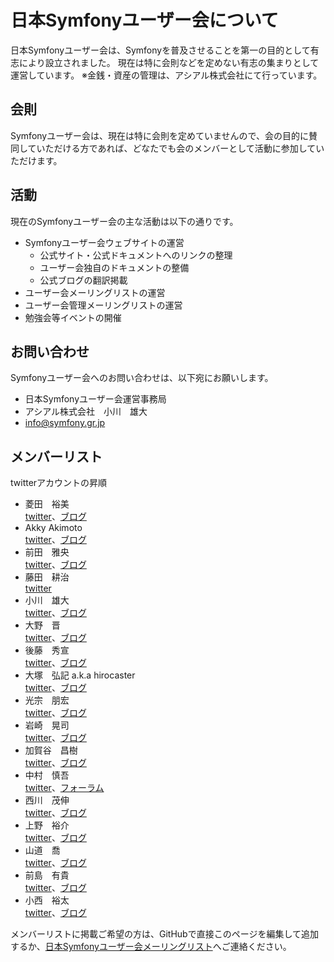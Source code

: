 日本Symfonyユーザー会について
=============================

日本Symfonyユーザー会は、Symfonyを普及させることを第一の目的として有志により設立されました。
現在は特に会則などを定めない有志の集まりとして運営しています。
※金銭・資産の管理は、アシアル株式会社にて行っています。


会則
----

Symfonyユーザー会は、現在は特に会則を定めていませんので、会の目的に賛同していただける方であれば、どなたでも会のメンバーとして活動に参加していただけます。


活動
----

現在のSymfonyユーザー会の主な活動は以下の通りです。

- Symfonyユーザー会ウェブサイトの運営
  - 公式サイト・公式ドキュメントへのリンクの整理
  - ユーザー会独自のドキュメントの整備
  - 公式ブログの翻訳掲載
- ユーザー会メーリングリストの運営
- ユーザー会管理メーリングリストの運営
- 勉強会等イベントの開催


お問い合わせ
------------

Symfonyユーザー会へのお問い合わせは、以下宛にお願いします。

- 日本Symfonyユーザー会運営事務局
- アシアル株式会社　小川　雄大
- info@symfony.gr.jp


メンバーリスト
--------------

twitterアカウントの昇順

- 菱田　裕美<br />
  [twitter](http://twitter.com/77web)、[ブログ](http://php-sql-gdgd.jugem.jp/)
- Akky Akimoto<br />
  [twitter](http://twitter.com/akky)、[ブログ](http://akimoto.jp/)
- 前田　雅央<br />
  [twitter](http://twitter.com/brtriver)、[ブログ](http://d.hatena.ne.jp/brtRiver)
- 藤田　耕治<br />
  [twitter](http://twitter.com/gilbite)
- 小川　雄大<br />
  [twitter](http://twitter.com/fivestr)、[ブログ](http://d.hatena.ne.jp/Fivestar)
- 大野　晋<br />
  [twitter](http://twitter.com/ganchiku)、[ブログ](http://ganchiku.com/)
- 後藤　秀宣<br />
  [twitter](http://twitter.com/hidenorigoto)、[ブログ](http://d.hatena.ne.jp/innx_hidenori/)
- 大塚　弘記 a.k.a hirocaster<br />
  [twitter](http://twitter.com/HIROCAST)、[ブログ](http://hiroki.jp/)
- 光宗　朋宏<br />
  [twitter](http://twitter.com/Kiske)、[ブログ](http://d.hatena.ne.jp/Kiske/)
- 岩崎　晃司<br />
  [twitter](http://twitter.com/madapaja)、[ブログ](http://d.hatena.ne.jp/ja9/)
- 加賀谷　昌樹<br />
  [twitter](http://twitter.com/masakielastic)、[ブログ](http://blog.sarabande.jp/)
- 中村　慎吾<br />
  [twitter](http://twitter.com/n416)、[フォーラム](http://symfony-jp.com/f/)
- 西川　茂伸<br />
  [twitter](http://twitter.com/shishi4tw)、[ブログ](http://shishithefool.blogspot.com/)
- 上野　裕介<br />
  [twitter](http://twitter.com/uechoco)、[ブログ](http://labs.uechoco.com/blog/)
- 山道　喬<br />
  [twitter](http://twitter.com/yanchi)、[ブログ](http://yanchi52.blog21.fc2.com/)
- 前島　有貴<br />
  [twitter](http://twitter.com/yuchimiri)、[ブログ](http://d.hatena.ne.jp/yuchimiri/)
- 小西　裕太<br />
  [twitter](http://twitter.com/kmusiclife)、[ブログ](http://blog.kmusiclife.com/)

メンバーリストに掲載ご希望の方は、GitHubで直接このページを編集して追加するか、[日本Symfonyユーザー会メーリングリスト](http://groups.google.com/group/symfony-users-ja)へご連絡ください。

